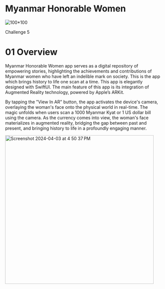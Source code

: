 # Myanmar Honorable Women

![100*100](https://github.com/hoover13/Myanmar-Honorable-Women/assets/64706595/652d1b84-edf4-4b64-bbe7-8f7306342f7f)

Challenge 5

# 01 Overview

Myanmar Honorable Women app serves as a digital repository of empowering stories, highlighting the achievements and contributions of Myanmar women who have left an indelible mark on society. This is the app which brings history to life one scan at a time. This app is elegantly designed with SwiftUI. The main feature of this app is its integration of Augmented Reality technology, powered by Apple’s ARKit. 


By tapping the "View In AR" button, the app activates the device's camera, overlaying the woman's face onto the physical world in real-time. The magic unfolds when users scan a 1000 Myanmar Kyat or 1 US dollar bill using the camera. As the currency comes into view, the woman's face materializes in augmented reality, bridging the gap between past and present, and bringing history to life in a profoundly engaging manner.

<img width="479" alt="Screenshot 2024-04-03 at 4 50 37 PM" src="https://github.com/hoover13/Myanmar-Honorable-Women/assets/64706595/07f71091-70a1-4e06-9905-ad2f3c5fead3">
